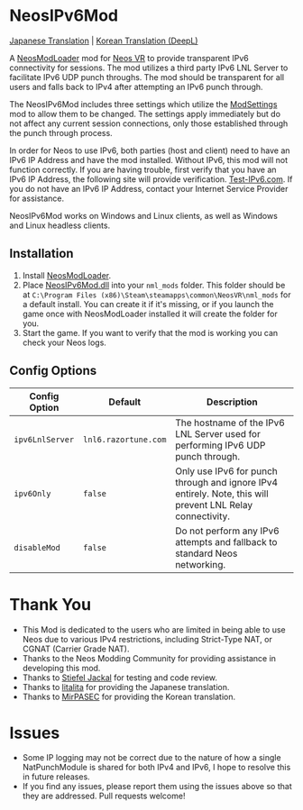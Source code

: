 # NeosIPv6Mod
[Japanese Translation](https://github.com/bontebok/NeosIPv6Mod/blob/main/READMEjp.md) | [Korean Translation (DeepL)](https://github.com/bontebok/NeosIPv6Mod/blob/main/READMEkr.md)

A [NeosModLoader](https://github.com/zkxs/NeosModLoader) mod for [Neos VR](https://neos.com/) to provide transparent IPv6 connectivity for sessions. The mod utilizes a third party IPv6 LNL Server to facilitate IPv6 UDP punch throughs. The mod should be transparent for all users and falls back to IPv4 after attempting an IPv6 punch through.

The NeosIPv6Mod includes three settings which utilize the [ModSettings](https://github.com/badhaloninja/NeosModSettings) mod to allow them to be changed. The settings apply immediately but do not affect any current session connections, only those established through the punch through process.

In order for Neos to use IPv6, both parties (host and client) need to have an IPv6 IP Address and have the mod installed. Without IPv6, this mod will not function correctly. If you are having trouble, first verify that you have an IPv6 IP Address, the following site will provide verification. [Test-IPv6.com](https://test-ipv6.com/). If you do not have an IPv6 IP Address, contact your Internet Service Provider for assistance.

NeosIPv6Mod works on Windows and Linux clients, as well as Windows and Linux headless clients.


## Installation

1. Install [NeosModLoader](https://github.com/zkxs/NeosModLoader).
1. Place [NeosIPv6Mod.dll](https://github.com/bontebok/NeosIPv6Mod/releases) into your `nml_mods` folder. This folder should be at `C:\Program Files (x86)\Steam\steamapps\common\NeosVR\nml_mods` for a default install. You can create it if it's missing, or if you launch the game once with NeosModLoader installed it will create the folder for you.
1. Start the game. If you want to verify that the mod is working you can check your Neos logs.


## Config Options

|Config Option   |Default              |Description                                                                                               |
|----------------|---------------------|----------------------------------------------------------------------------------------------------------|
|`ipv6LnlServer` |`lnl6.razortune.com` |The hostname of the IPv6 LNL Server used for performing IPv6 UDP punch through.                           |
|`ipv6Only`      |`false`              |Only use IPv6 for punch through and ignore IPv4 entirely. Note, this will prevent LNL Relay connectivity. |
|`disableMod`    |`false`              |Do not perform any IPv6 attempts and fallback to standard Neos networking.                                |


# Thank You

* This Mod is dedicated to the users who are limited in being able to use Neos due to various IPv4 restrictions, including Strict-Type NAT, or CGNAT (Carrier Grade NAT).
* Thanks to the Neos Modding Community for providing assistance in developing this mod.
* Thanks to [Stiefel Jackal](https://github.com/stiefeljackal) for testing and code review.
* Thanks to [litalita](https://github.com/litalita0) for providing the Japanese translation.
* Thanks to [MirPASEC](https://github.com/mirpasec) for providing the Korean translation.


# Issues

* Some IP logging may not be correct due to the nature of how a single NatPunchModule is shared for both IPv4 and IPv6, I hope to resolve this in future releases.
* If you find any issues, please report them using the issues above so that they are addressed. Pull requests welcome!
